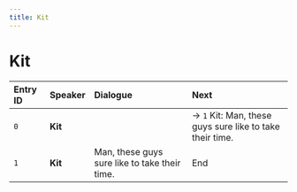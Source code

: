 ```yaml
---
title: Kit
---
```


# Kit


| Entry ID | Speaker | Dialogue | Next |
| :------- | :------ | :------- | :------------ |
| `0` | **Kit** |  | → `1` Kit: Man, these guys sure like to take their time\. |
| `1` | **Kit** | Man, these guys sure like to take their time\. | End |
